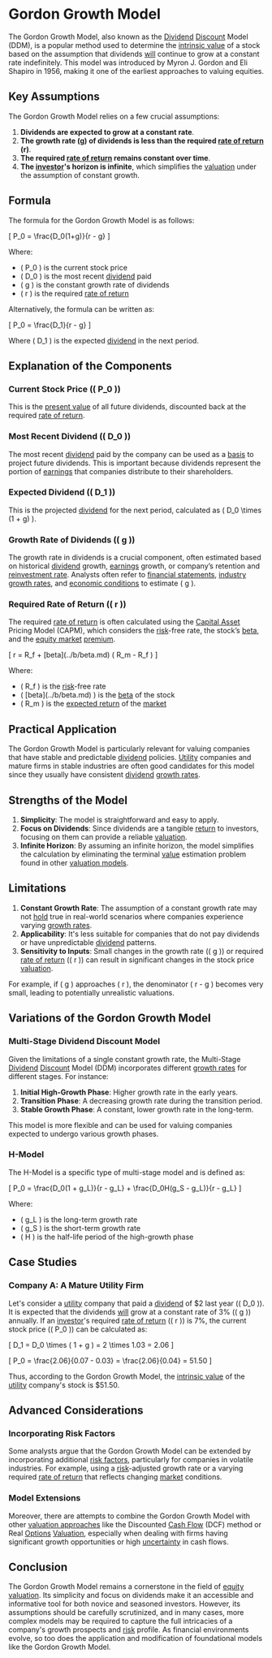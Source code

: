 # Gordon Growth Model

The Gordon Growth Model, also known as the [Dividend](../d/dividend.md) [Discount](../d/discount.md) Model (DDM), is a popular method used to determine the [intrinsic value](../i/intrinsic_value.md) of a stock based on the assumption that dividends [will](../w/will.md) continue to grow at a constant rate indefinitely. This model was introduced by Myron J. Gordon and Eli Shapiro in 1956, making it one of the earliest approaches to valuing equities.

## Key Assumptions

The Gordon Growth Model relies on a few crucial assumptions:
1. **Dividends are expected to grow at a constant rate**. 
2. **The growth rate (g) of dividends is less than the required [rate of return](../r/rate_of_return.md) (r)**.
3. **The required [rate of return](../r/rate_of_return.md) remains constant over time**.
4. **The [investor](../i/investor.md)'s horizon is infinite**, which simplifies the [valuation](../v/valuation.md) under the assumption of constant growth.

## Formula

The formula for the Gordon Growth Model is as follows:

\[ P_0 = \frac{D_0(1+g)}{r - g} \]

Where:
- \( P_0 \) is the current stock price
- \( D_0 \) is the most recent [dividend](../d/dividend.md) paid
- \( g \) is the constant growth rate of dividends
- \( r \) is the required [rate of return](../r/rate_of_return.md)

Alternatively, the formula can be written as:

\[ P_0 = \frac{D_1}{r - g} \]

Where \( D_1 \) is the expected [dividend](../d/dividend.md) in the next period.

## Explanation of the Components

### Current Stock Price (\( P_0 \))

This is the [present value](../p/present_value.md) of all future dividends, discounted back at the required [rate of return](../r/rate_of_return.md).

### Most Recent Dividend (\( D_0 \))

The most recent [dividend](../d/dividend.md) paid by the company can be used as a [basis](../b/basis.md) to project future dividends. This is important because dividends represent the portion of [earnings](../e/earnings.md) that companies distribute to their shareholders.

### Expected Dividend (\( D_1 \))

This is the projected [dividend](../d/dividend.md) for the next period, calculated as \( D_0 \times (1 + g) \).

### Growth Rate of Dividends (\( g \))

The growth rate in dividends is a crucial component, often estimated based on historical [dividend](../d/dividend.md) growth, [earnings](../e/earnings.md) growth, or company’s retention and [reinvestment rate](../r/reinvestment_rate.md). Analysts often refer to [financial statements](../f/financial_statements.md), [industry](../i/industry.md) [growth rates](../g/growth_rates_in_trading.md), and [economic conditions](../e/economic_conditions.md) to estimate \( g \).

### Required Rate of Return (\( r \))

The required [rate of return](../r/rate_of_return.md) is often calculated using the [Capital Asset](../c/capital_asset.md) Pricing Model (CAPM), which considers the [risk](../r/risk.md)-free rate, the stock’s [beta](../b/beta.md), and the [equity market](../e/equity_market.md) [premium](../p/premium.md).

\[ r = R_f + \[beta](../b/beta.md) ( R_m - R_f ) \]

Where:
- \( R_f \) is the [risk](../r/risk.md)-free rate
- \( \[beta](../b/beta.md) \) is the [beta](../b/beta.md) of the stock
- \( R_m \) is the [expected return](../e/expected_return.md) of the [market](../m/market.md)

## Practical Application

The Gordon Growth Model is particularly relevant for valuing companies that have stable and predictable [dividend](../d/dividend.md) policies. [Utility](../u/utility.md) companies and mature firms in stable industries are often good candidates for this model since they usually have consistent [dividend](../d/dividend.md) [growth rates](../g/growth_rates_in_trading.md).

## Strengths of the Model

1. **Simplicity**: The model is straightforward and easy to apply.
2. **Focus on Dividends**: Since dividends are a tangible [return](../r/return.md) to investors, focusing on them can provide a reliable [valuation](../v/valuation.md).
3. **Infinite Horizon**: By assuming an infinite horizon, the model simplifies the calculation by eliminating the terminal [value](../v/value.md) estimation problem found in other [valuation models](../v/valuation_models.md).

## Limitations

1. **Constant Growth Rate**: The assumption of a constant growth rate may not [hold](../h/hold.md) true in real-world scenarios where companies experience varying [growth rates](../g/growth_rates_in_trading.md).
2. **Applicability**: It's less suitable for companies that do not pay dividends or have unpredictable [dividend](../d/dividend.md) patterns.
3. **Sensitivity to Inputs**: Small changes in the growth rate (\( g \)) or required [rate of return](../r/rate_of_return.md) (\( r \)) can result in significant changes in the stock price [valuation](../v/valuation.md). 

For example, if \( g \) approaches \( r \), the denominator \( r - g \) becomes very small, leading to potentially unrealistic valuations.

## Variations of the Gordon Growth Model

### Multi-Stage Dividend Discount Model

Given the limitations of a single constant growth rate, the Multi-Stage [Dividend](../d/dividend.md) [Discount](../d/discount.md) Model (DDM) incorporates different [growth rates](../g/growth_rates_in_trading.md) for different stages.
For instance:
1. **Initial High-Growth Phase**: Higher growth rate in the early years.
2. **Transition Phase**: A decreasing growth rate during the transition period.
3. **Stable Growth Phase**: A constant, lower growth rate in the long-term.

This model is more flexible and can be used for valuing companies expected to undergo various growth phases.

### H-Model

The H-Model is a specific type of multi-stage model and is defined as:

\[ P_0 = \frac{D_0(1 + g_L)}{r - g_L} + \frac{D_0H(g_S - g_L)}{r - g_L} \]

Where:
- \( g_L \) is the long-term growth rate
- \( g_S \) is the short-term growth rate
- \( H \) is the half-life period of the high-growth phase

## Case Studies

### Company A: A Mature Utility Firm

Let's consider a [utility](../u/utility.md) company that paid a [dividend](../d/dividend.md) of $2 last year (\( D_0 \)). It is expected that the dividends [will](../w/will.md) grow at a constant rate of 3% (\( g \)) annually. If an [investor](../i/investor.md)'s required [rate of return](../r/rate_of_return.md) (\( r \)) is 7%, the current stock price (\( P_0 \)) can be calculated as:

\[ D_1 = D_0 \times ( 1 + g ) = 2 \times 1.03 = 2.06 \]

\[ P_0 = \frac{2.06}{0.07 - 0.03} = \frac{2.06}{0.04} = 51.50 \]

Thus, according to the Gordon Growth Model, the [intrinsic value](../i/intrinsic_value.md) of the [utility](../u/utility.md) company's stock is $51.50.

## Advanced Considerations

### Incorporating Risk Factors

Some analysts argue that the Gordon Growth Model can be extended by incorporating additional [risk factors](../r/risk_factors_in_trading.md), particularly for companies in volatile industries. For example, using a [risk](../r/risk.md)-adjusted growth rate or a varying required [rate of return](../r/rate_of_return.md) that reflects changing [market](../m/market.md) conditions.

### Model Extensions

Moreover, there are attempts to combine the Gordon Growth Model with other [valuation approaches](../v/valuation_approaches.md) like the Discounted [Cash Flow](../c/cash_flow.md) (DCF) method or Real [Options](../o/options.md) [Valuation](../v/valuation.md), especially when dealing with firms having significant growth opportunities or high [uncertainty](../u/uncertainty_in_trading.md) in cash flows.

## Conclusion

The Gordon Growth Model remains a cornerstone in the field of [equity](../e/equity.md) [valuation](../v/valuation.md). Its simplicity and focus on dividends make it an accessible and informative tool for both novice and seasoned investors. However, its assumptions should be carefully scrutinized, and in many cases, more complex models may be required to capture the full intricacies of a company's growth prospects and [risk](../r/risk.md) profile. As financial environments evolve, so too does the application and modification of foundational models like the Gordon Growth Model.